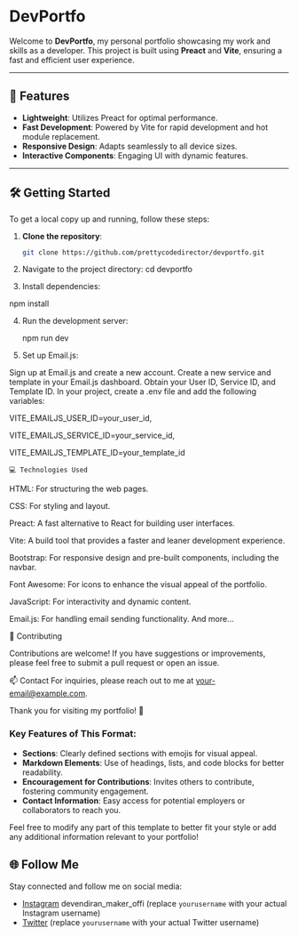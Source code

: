# DevPortfo

Welcome to **DevPortfo**, my personal portfolio showcasing my work and skills as a developer. This project is built using **Preact** and **Vite**, ensuring a fast and efficient user experience.

---

## 🚀 Features

- **Lightweight**: Utilizes Preact for optimal performance.
- **Fast Development**: Powered by Vite for rapid development and hot module replacement.
- **Responsive Design**: Adapts seamlessly to all device sizes.
- **Interactive Components**: Engaging UI with dynamic features.

---

## 🛠️ Getting Started

To get a local copy up and running, follow these steps:

1. **Clone the repository**:
   ```bash
   git clone https://github.com/prettycodedirector/devportfo.git


 2.  Navigate to the project directory:
    cd devportfo

 3. Install dependencies:

  npm install 

 4. Run the development server:

    npm run dev

 5.  Set up Email.js:

Sign up at Email.js and create a new account.
Create a new service and template in your Email.js dashboard.
Obtain your User ID, Service ID, and Template ID.
In your project, create a .env file and add the following variables:

VITE_EMAILJS_USER_ID=your_user_id,

VITE_EMAILJS_SERVICE_ID=your_service_id,

VITE_EMAILJS_TEMPLATE_ID=your_template_id



    💻 Technologies Used

HTML: For structuring the web pages. 

CSS: For styling and layout.

Preact: A fast alternative to React for building user interfaces.

Vite: A build tool that provides a faster and leaner development experience.

Bootstrap: For responsive design and pre-built components, including the navbar.

Font Awesome: For icons to enhance the visual appeal of the portfolio.

JavaScript: For interactivity and dynamic content.

Email.js: For handling email sending functionality. And more...


🤝 Contributing

Contributions are welcome! If you have suggestions or improvements, please feel free to submit a pull request or open an issue.


📫 Contact
For inquiries, please reach out to me at your-email@example.com.

Thank you for visiting my portfolio! 🌟


### Key Features of This Format:
- **Sections**: Clearly defined sections with emojis for visual appeal.
- **Markdown Elements**: Use of headings, lists, and code blocks for better readability.
- **Encouragement for Contributions**: Invites others to contribute, fostering community engagement.
- **Contact Information**: Easy access for potential employers or collaborators to reach you.

Feel free to modify any part of this template to better fit your style or add any additional information relevant to your portfolio!


## 🌐 Follow Me

Stay connected and follow me on social media:

- [Instagram]([https://www.instagram.com/](https://instagram.com/devendiran_maker_offi))  devendiran_maker_offi  (replace `yourusername` with your actual Instagram username)
- [Twitter]([https://twitter.com/yourusername](https://x.com/DirectorDevend1?t=Ql6mWuztofUQB6KIz9vNiw&s=08))  (replace `yourusername` with your actual Twitter username)

